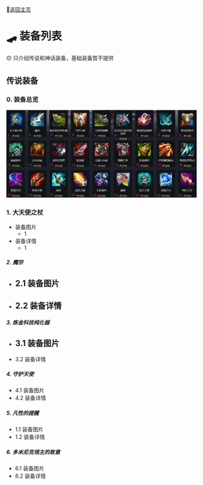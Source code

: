 📖[返回主页](../README.md)
# 🛹 装备列表

🟡 只介绍传说和神话装备，基础装备暂不提供

## 传说装备

### 0. 装备总览

![](images/装备总览01.png)

### 1. 大天使之杖

- 装备图片
    - 1
- 装备详情
    - 1

##### 2. 魔宗

- 2.1 装备图片
    - 
- 2.2 装备详情
    - 

##### 3. 炼金科技纯化器

- 3.1 装备图片
    - 
- 3.2 装备详情

##### 4. 守护天使

- 4.1 装备图片
- 4.2 装备详情

##### 5. 凡性的提醒

- 1.1 装备图片
- 1.2 装备详情

##### 6. 多米尼克领主的致意

- 6.1 装备图片
- 6.2 装备详情
